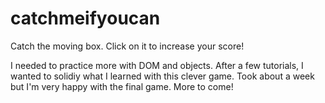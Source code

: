 # catchmeifyoucan
Catch the moving box. Click on it to increase your score!

I needed to practice more with DOM and objects. After a few tutorials, I wanted to solidiy what I learned with this clever game. 
Took about a week but I'm very happy with the final game. More to come!
